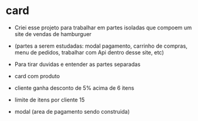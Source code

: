 # card
- Criei esse projeto para trabalhar em partes isoladas que compoem um site de vendas de hamburguer
- (partes a serem estudadas: modal pagamento, carrinho de compras, menu de pedidos, trabalhar com Api dentro desse site, etc)
- Para tirar duvidas e entender as partes separadas

- card com produto
- cliente ganha desconto  de 5% acima de 6 itens
- limite de itens por cliente 15
- modal (area de pagamento sendo construida) 
